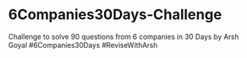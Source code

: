 # 6Companies30Days-Challenge

Challenge to solve 90 questions from 6 companies in 30 Days by Arsh Goyal
#6Companies30Days 
#ReviseWithArsh
